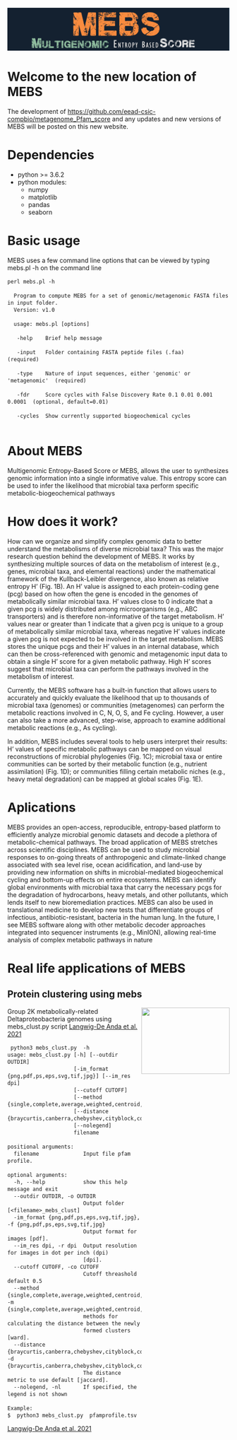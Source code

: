 ![MEBS](./images/MEBS.png) 

# Welcome to the new location of MEBS 

The development of  https://github.com/eead-csic-compbio/metagenome_Pfam_score   and any updates and new versions of MEBS will be posted on this new website.


# Dependencies

- python >= 3.6.2
- python modules:
  - numpy
  - matplotlib
  - pandas
  - seaborn

# Basic usage

MEBS uses a few  command line options that can  be viewed by typing mebs.pl -h on the command line

```
perl mebs.pl -h 

  Program to compute MEBS for a set of genomic/metagenomic FASTA files in input folder.
  Version: v1.0

  usage: mebs.pl [options] 

   -help    Brief help message
   
   -input   Folder containing FASTA peptide files (.faa)                  (required)

   -type    Nature of input sequences, either 'genomic' or 'metagenomic'  (required)

   -fdr     Score cycles with False Discovery Rate 0.1 0.01 0.001 0.0001  (optional, default=0.01)

   -cycles  Show currently supported biogeochemical cycles
   
```


# About MEBS


 Multigenomic Entropy-Based Score or MEBS, allows the user to synthesizes genomic information into a single informative value. This entropy score can be used to infer the likelihood that microbial taxa perform specific metabolic-biogeochemical pathways

# How does it work?

How can we organize and simplify complex genomic data to better understand the metabolisms of diverse microbial taxa? This was the major research question behind the development of MEBS. It works by synthesizing multiple sources of data on the metabolism of interest (e.g., genes, microbial taxa, and elemental reactions) under the mathematical framework of the Kullback-Leibler divergence, also known as relative entropy H’ (Fig. 1B). An H’ value is assigned to each protein-coding gene (pcg) based on how often the gene is encoded in the genomes of metabolically similar microbial taxa. H’ values close to 0 indicate that a given pcg is widely distributed among microorganisms (e.g., ABC transporters) and is therefore non-informative of the target metabolism. H’ values near or greater than 1 indicate that a given pcg is unique to a group of metabolically similar microbial taxa, whereas negative H’ values indicate a given pcg is not expected to be involved in the target metabolism. MEBS stores the unique pcgs and their H’ values in an internal database, which can then be cross-referenced with genomic and metagenomic input data to obtain a single H’ score for a given metabolic pathway. High H’ scores suggest that microbial taxa can perform the pathways involved in the metabolism of interest.

Currently, the MEBS software has a built-in function that allows users to accurately and quickly evaluate the likelihood that up to thousands of microbial taxa (genomes) or communities (metagenomes) can perform the metabolic reactions involved in C, N, O, S, and Fe cycling. However, a user can also take a more advanced, step-wise, approach to examine additional metabolic reactions (e.g., As cycling).

In addition, MEBS includes several tools to help users interpret their results: H’ values of specific metabolic pathways can be mapped on visual reconstructions of microbial phylogenies (Fig. 1C); microbial taxa or entire communities can be sorted by their metabolic function (e.g., nutrient assimilation) (Fig. 1D); or communities filling certain metabolic niches (e.g., heavy metal degradation) can be mapped at global scales (Fig. 1E).
 
 
# Aplications 

MEBS provides an open-access, reproducible, entropy-based platform to efficiently analyze microbial genomic datasets and decode a plethora of metabolic-chemical pathways. The broad application of MEBS stretches across scientific disciplines. MEBS can be used to study microbial responses to on-going threats of anthropogenic and climate-linked change associated with sea level rise, ocean acidification, and land-use by providing new information on shifts in microbial-mediated biogeochemical cycling and bottom-up effects on entire ecosystems. MEBS can identify global environments with microbial taxa that carry the necessary pcgs for the degradation of hydrocarbons, heavy metals, and other pollutants, which lends itself to new bioremediation practices. MEBS can also be used in translational medicine to develop new tests that differentiate groups of infectious, antibiotic-resistant, bacteria in the human lung. In the future, I see MEBS software along with other metabolic decoder approaches integrated into sequencer instruments (e.g., MinION), allowing real-time analysis of complex metabolic pathways in nature


# Real life applications of MEBS


## Protein clustering using mebs  
<img src="https://valdeanda.github.io/mebs/images/deltas.png" width="200" height="150" align="right">

 Group 2K metabolically-related Deltaproteobacteria genomes using   mebs_clust.py script [Langwig-De Anda et al. 2021](https://www.nature.com/articles/s41396-021-01057-y)

```
 python3 mebs_clust.py  -h
usage: mebs_clust.py [-h] [--outdir OUTDIR]
                     [-im_format {png,pdf,ps,eps,svg,tif,jpg}] [--im_res dpi]
                     [--cutoff CUTOFF]
                     [--method {single,complete,average,weighted,centroid,median,ward}]
                     [--distance {braycurtis,canberra,chebyshev,cityblock,correlation,euclidean,jaccard,mahalanobis}]
                     [--nolegend]
                     filename

positional arguments:
  filename              Input file pfam profile.

optional arguments:
  -h, --help            show this help message and exit
  --outdir OUTDIR, -o OUTDIR
                        Output folder [<filename>_mebs_clust]
  -im_format {png,pdf,ps,eps,svg,tif,jpg}, -f {png,pdf,ps,eps,svg,tif,jpg}
                        Output format for images [pdf].
  --im_res dpi, -r dpi  Output resolution for images in dot per inch (dpi)
                        [dpi].
  --cutoff CUTOFF, -co CUTOFF
                        Cutoff threashold default 0.5
  --method {single,complete,average,weighted,centroid,median,ward}, -m {single,complete,average,weighted,centroid,median,ward}
                        methods for calculating the distance between the newly
                        formed clusters [ward].
  --distance {braycurtis,canberra,chebyshev,cityblock,correlation,euclidean,jaccard,mahalanobis}, -d {braycurtis,canberra,chebyshev,cityblock,correlation,euclidean,jaccard,mahalanobis}
                        The distance metric to use default [jaccard].
  --nolegend, -nl       If specified, the legend is not shown

Example:
$  python3 mebs_clust.py  pfamprofile.tsv
``` 
[Langwig-De Anda et al. 2021](https://www.nature.com/articles/s41396-021-01057-y)

  
  


























































